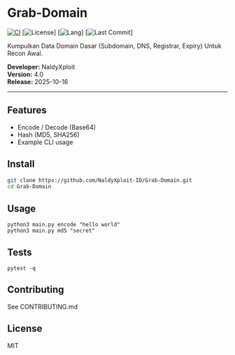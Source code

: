 # Grab-Domain

[![CI](https://img.shields.io/github/actions/workflow/status/NaldyXploit-ID/Grab-Domain/python.yml?branch=master&label=build)](https://github.com/NaldyXploit-ID/Grab-Domain/actions) [![License](https://img.shields.io/github/license/NaldyXploit-ID/Grab-Domain)] [![Lang](https://img.shields.io/github/languages/top/NaldyXploit-ID/Grab-Domain)] [![Last Commit](https://img.shields.io/github/last-commit/NaldyXploit-ID/Grab-Domain)]

Kumpulkan Data Domain Dasar (Subdomain, DNS, Registrar, Expiry) Untuk Recon Awal.

**Developer:** NaldyXploit  
**Version:** 4.0  
**Release:** 2025-10-16

---

## Features
- Encode / Decode (Base64)
- Hash (MD5, SHA256)
- Example CLI usage

## Install
```bash
git clone https://github.com/NaldyXploit-ID/Grab-Domain.git
cd Grab-Domain
```

## Usage
```
python3 main.py encode "hello world"
python3 main.py md5 "secret"
```

## Tests
```
pytest -q
```

## Contributing
See CONTRIBUTING.md

## License
MIT
